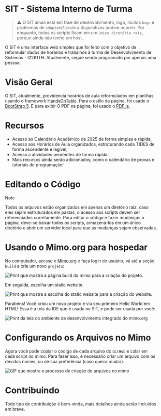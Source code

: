 # SIT - Sistema Interno de Turma
> ⚠️ O SIT ainda está em fase de desenvolvimento, logo, muitos `bugs` e problemas de `adaptabilidade` a dispositivos podem ocorrer.
> Por enquanto, todos os scripts ficam em um `único diretório raiz`, porque ainda não tenho um host.

O SIT é uma interface web simples que foi feito com o objetivo de reformular dados de horários e trabalhos à turma de Desenvolvimento de Sistemas - I2261TH. Atualmente, segue sendo programado por apenas uma pessoa.

# Visão Geral
O SIT, atualmente, providencia horários de aula reformulados em planilhas usando o framework [HandsOnTable](https://handsontable.com/). Para o estilo da página, foi usado o [BootStrap 5](https://getbootstrap.com/). E para exibir O PDF na página, foi usado o [PDF.js](https://mozilla.github.io/pdf.js/).

# Recursos
- Acesso ao Calendário Acadêmico de 2025 de forma simples e rápida;
- Acesso aos Horários de Aula organizados, estruturando cada TIDES de forma ascendente e legível;
- Acesso a atividades pendentes de forma rápida.
- Mais recursos ainda serão adicionados, como o calendário de provas e tutoriais de programação!

# Editando o Código
> [!NOTE]
> Todos os arquivos estão organizados em apenas um diretório raiz, caso eles sejam estruturados em pastas, o acesso aos scripts devem ser referenciados corretamente.
Para editar o código e fazer mudanças a página, deve-se baixar todos os scripts, armazená-los em um único diretório e abrir um servidor local para que as mudanças sejam observadas.

# Usando o Mimo.org para hospedar
No computador, acesse o [Mimo.org](https://mimo.org/) e faça login de usuário, vá até a seção `build` e crie um novo `projeto`:

![Print que mostra a página build do mimo para a criação do projeto.](https://i.ibb.co/99Zw8p6r/1277x648.png)

Em seguida, escolha um static website:

![Print que mostra a escolha do static website para a criação do website.](https://i.ibb.co/NnjY2zbp/1276x648-2.png)

Parabéns! Você criou um novo projeto e viu seu primeiro Hello World em HTML! Essa é a tela da IDE que é usada no SIT, e pode ser usada por você:

![Print da tela do ambiente de desenvolvimento integrado do mimo.org](https://i.ibb.co/dw4YRRNQ/1276x648-3.png)

# Configurando os Arquivos no Mimo
Agora você pode copiar o código de cada arquivo do `GitHub` e colar em cada script no mimo. Para fazer isso, é necessário criar um arquivo com os devidos nomes, ou de sua preferência (caso queira mudar).

![GIF que mostra o processo de criação de arquivos no mimo](https://i.ibb.co/27Lm6qLP/gif-1.gif)

# Contribuindo
Todo tipo de contribuição é bem-vinda, mais detalhes ainda serão incluidos em breve.
